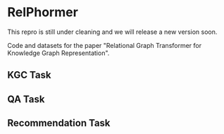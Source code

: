 # RelPhormer

This repro is still under cleaning and we will release a new version soon. 

Code and datasets for the paper "Relational Graph Transformer for Knowledge Graph Representation".

## KGC Task

## QA Task

## Recommendation Task
